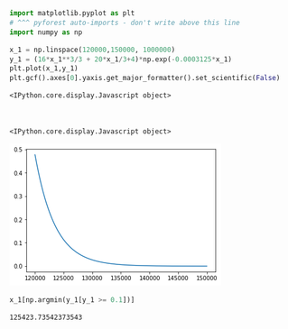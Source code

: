 ```python
import matplotlib.pyplot as plt
# ^^^ pyforest auto-imports - don't write above this line
import numpy as np
```


```python
x_1 = np.linspace(120000,150000, 1000000)
y_1 = (16*x_1**3/3 + 20*x_1/3+4)*np.exp(-0.0003125*x_1)
plt.plot(x_1,y_1)
plt.gcf().axes[0].yaxis.get_major_formatter().set_scientific(False)
```


    <IPython.core.display.Javascript object>



    <IPython.core.display.Javascript object>



    
![png](Exercise%203.B_files/Exercise%203.B_1_2.png)
    



```python
x_1[np.argmin(y_1[y_1 >= 0.1])]
```




    125423.73542373543




```python

```
